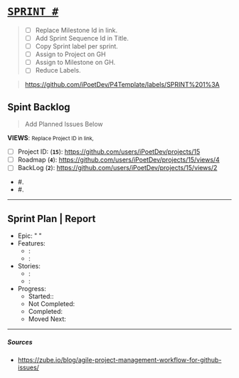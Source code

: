# [`SPRINT #`](https://github.com/iPoetDev/P4Template/milestones/#)
> - [ ] Replace Milestone Id in link.
> - [ ] Add Sprint Sequence Id in Title.
> - [ ] Copy Sprint label per sprint.
> - [ ] Assign to Project on GH
> - [ ] Assign to Milestone on GH.
> - [ ] Reduce Labels.

> https://github.com/iPoetDev/P4Template/labels/SPRINT%201%3A

## Spint Backlog
> Add Planned Issues Below

**VIEWS**: <small>Replace Project ID in link,</small>
- [ ] Project ID: (**` 15 `**): https://github.com/users/iPoetDev/projects/15
- [ ] Roadmap (**` 4 `**):  https://github.com/users/iPoetDev/projects/15/views/4
- [ ] BackLog (**` 2 `**): https://github.com/users/iPoetDev/projects/15/views/2

- #.
- #.

---

## Sprint Plan | Report

- Epic: " "
- Features:
  -  :  
  -  : 
- Stories:
  -  : 
  -  : 
- Progress:
  - Started::
  - Not Completed:
  - Completed:
  - Moved Next: 

---
##### Sources

- https://zube.io/blog/agile-project-management-workflow-for-github-issues/
